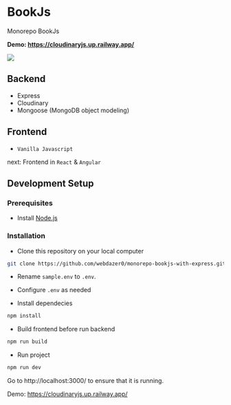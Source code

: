 # BookJs

Monorepo BookJs

**Demo: https://cloudinaryjs.up.railway.app/**

![](https://github.com/webdazer0/monorepo-bookjs-with-express/blob/master/screenshot.jpg)



## Backend
- Express
- Cloudinary
- Mongoose (MongoDB object modeling)

## Frontend
- `Vanilla Javascript`

next: Frontend in `React` & `Angular`

## Development Setup

### Prerequisites

- Install [Node.js](https://nodejs.org/)


### Installation

- Clone this repository on your local computer
```sh
git clone https://github.com/webdazer0/monorepo-bookjs-with-express.git
```

- Rename `sample.env` to `.env`. 
- Configure `.env` as needed

- Install dependecies
```sh
npm install
```

- Build frontend before run backend
```sh
npm run build
```

- Run project
```sh
npm run dev
```

Go to http://localhost:3000/ to ensure that it is running.

Demo: https://cloudinaryjs.up.railway.app/

